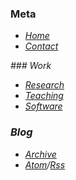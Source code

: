 
<!-- Add your navigation menu here !-->

<div class=navigation-meta>

### Meta

* [<i class="icon-home"/> Home](/)
* [<i class="icon-envelope"/> Contact](/contact/)

</div>

<div class=navigation-work>
### Work

* [<i class="icon-beaker"/> Research](/research/)
* [<i class="icon-book"/> Teaching](/teaching/)
* [<i class="icon-laptop"/> Software](/software/)
</div>

<div class=navigation-blog>

### Blog
* [<i class="icon-archive"/> Archive](/posts/archive/)
* [<i class="icon-rss"/> Atom](/posts/feeds/atom.xml)/[Rss](/posts/feeds/rss.xml)

</div>
